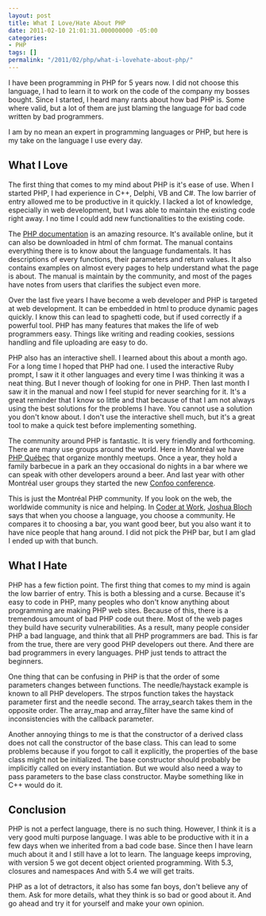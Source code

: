 ```yaml
---
layout: post
title: What I Love/Hate About PHP
date: 2011-02-10 21:01:31.000000000 -05:00
categories:
- PHP
tags: []
permalink: "/2011/02/php/what-i-lovehate-about-php/"
---
```

I have been programming in PHP for 5 years now. I did not choose this language, I had to learn it to work on the code of the company my bosses bought. Since I started, I heard many rants about how bad PHP is. Some where valid, but a lot of them are just blaming the language for bad code written by bad programmers.

I am by no mean an expert in programming languages or PHP, but here is my take on the language I use every day.

## What I Love

The first thing that comes to my mind about PHP is it's ease of use. When I started PHP, I had experience in C++, Delphi, VB and C#. The low barrier of entry allowed me to be productive in it quickly. I lacked a lot of knowledge, especially in web development, but I was able to maintain the existing code right away. I no time I could add new functionalities to the existing code.

The [PHP documentation](http://www.php.net/manual/en/ "PHP Manual") is an amazing resource. It's available online, but it can also be downloaded in html of chm format. The manual contains everything there is to know about the language fundamentals. It has descriptions of every functions, their parameters and return values. It also contains examples on almost every pages to help understand what the page is about. The manual is maintain by the community, and most of the pages have notes from users that clarifies the subject even more.

Over the last five years I have become a web developer and PHP is targeted at web development. It can be embedded in html to produce dynamic pages quickly. I know this can lead to spaghetti code, but if used correctly if a powerful tool. PHP has many features that makes the life of web programmers easy. Things like writing and reading cookies, sessions handling and file uploading are easy to do.

PHP also has an interactive shell. I learned about this about a month ago. For a long time I hoped that PHP had one. I used the interactive Ruby prompt, I saw it it other languages and every time I was thinking it was a neat thing. But I never though of looking for one in PHP. Then last month I saw it in the manual and now I feel stupid for never searching for it. It's a great reminder that I know so little and that because of that I am not always using the best solutions for the problems I have. You cannot use a solution you don't know about. I don't use the interactive shell much, but it's a great tool to make a quick test before implementing something.

The community around PHP is fantastic. It is very friendly and forthcoming. There are many use groups around the world. Here in Montréal we have [PHP Québec](http://www.phpquebec.org/ "PHP Québec") that organize monthly meetups. Once a year, they hold a family barbecue in a park an they occasional do nights in a bar where we can speak with other developers around a beer. And last year with other Montréal user groups they started the new [Confoo conference](http://confoo.ca/en "Confoo").

This is just the Montréal PHP community. If you look on the web, the worldwide community is nice and helping. In [Coder at Work](http://codersatwork.com/ "Coders at Work"), [Joshua Bloch](http://twitter.com/#!/joshbloch "Joshua Bloch") says that when you choose a language, you choose a community. He compares it to choosing a bar, you want good beer, but you also want it to have nice people that hang around. I did not pick the PHP bar, but I am glad I ended up with that bunch.

## What I Hate

PHP has a few fiction point. The first thing that comes to my mind is again the low barrier of entry. This is both a blessing and a curse. Because it's easy to code in PHP, many peoples who don't know anything about programming are making PHP web sites. Because of this, there is a tremendous amount of bad PHP code out there. Most of the web pages they build have security vulnerabilities. As a result, many people consider PHP a bad language, and think that all PHP programmers are bad. This is far from the true, there are very good PHP developers out there. And there are bad programmers in every languages. PHP just tends to attract the beginners.

One thing that can be confusing in PHP is that the order of some parameters changes between functions. The needle/haystack example is known to all PHP developers. The strpos function takes the haystack parameter first and the needle second. The array\_search takes them in the opposite order. The array\_map and array\_filter have the same kind of inconsistencies with the callback parameter.

Another annoying things to me is that the constructor of a derived class does not call the constructor of the base class. This can lead to some problems because if you forgot to call it explicitly, the properties of the base class might not be initialized. The base constructor should probably be implicitly called on every instantiation. But we would also need a way to pass parameters to the base class constructor. Maybe something like in C++ would do it.

## Conclusion

PHP is not a perfect language, there is no such thing. However, I think it is a very good multi purpose language. I was able to be productive with it in a few days when we inherited from a bad code base. Since then I have learn much about it and I still have a lot to learn. The language keeps improving, with version 5 we got decent object oriented programming. With 5.3, closures and namespaces And with 5.4 we will get traits.

PHP as a lot of detractors, it also has some fan boys, don't believe any of them. Ask for more details, what they think is so bad or good about it. And go ahead and try it for yourself and make your own opinion.

